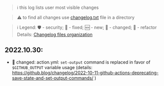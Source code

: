 > :information_source: this log lists user most visible changes

> :warning: to find all changes use [changelog.txt](https://github.com/andry81-devops/gh-action--check-os-version/tree/HEAD/changelog.txt) file in a directory

> :information_source: Legend: :shield: - security; :wrench: - fixed; :new: - new; :pencil: - changed; :twisted_rightwards_arrows: - refactor
> Details: [Changelog files organization](https://gist.github.com/andry81/d278e6d129ca1af326eafb67470a2ae3)

## 2022.10.30:
* :pencil: changed: action.yml: `set-output` command is replaced in favor of `$GITHUB_OUTPUT` variable usage (details: https://github.blog/changelog/2022-10-11-github-actions-deprecating-save-state-and-set-output-commands/ )
